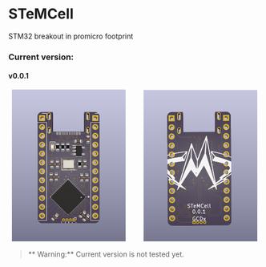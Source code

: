# STeMCell
 STM32 breakout in promicro footprint

### Current version:

#### v0.0.1

<p align="center">
  <img alt="Front" src="images/v0.0.1_front.png" width="45%">
&nbsp; &nbsp; &nbsp; &nbsp;
  <img alt="Back" src="images/v0.0.1_back.png" width="45%">
</p>

> ** Warning:**
> Current version is not tested yet.

